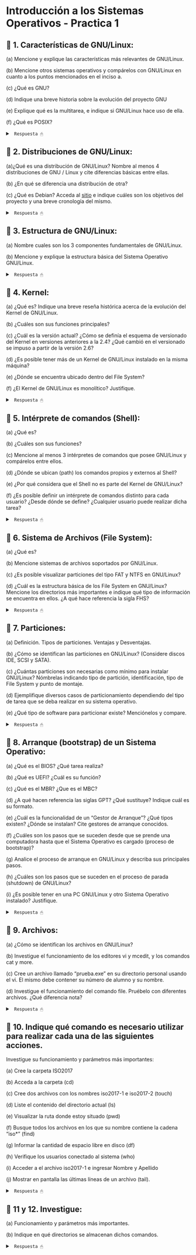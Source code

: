 # Introducción a los Sistemas Operativos - Practica 1

## 🔵 1. Características de GNU/Linux:

(a) Mencione y explique las características más relevantes de GNU/Linux.

(b) Mencione otros sistemas operativos y compárelos con GNU/Linux en cuanto a los
puntos mencionados en el inciso a.

(c) ¿Qué es GNU?

(d) Indique una breve historia sobre la evolución del proyecto GNU

(e) Explique qué es la multitarea, e indique si GNU/Linux hace uso de ella.

(f) ¿Qué es POSIX?

<details><summary> <code> Respuesta 🖱 </code></summary><br>

Un SO es un programa que actua como intermediario entre el usuario y el hardware y es parte esencial de cualquier sistema de computo. El proposito del SO es crear un entorno comodo y eficiente para la ejecucion de programas, garantizando el correcto funcionamiento del sistema. Las principales funciones de todo SO son: administrar la memoria, administrar la CPU y administrar los dispositivos.

El GNU/Linux es un SO tipo Unix (Unix like), pero libre, el mismo esta diseñado por miles de programadores, es gratuito y de libre distribucion (se puede bajar desde la Web, CD, etc), tiene diversas distribuciones (customizaciones) y es de codigo abierto, es decir, que podemos ver como esta hecho. Esto nos permite estudiarlo, personalizarlo, auditarlo, etc.

---------------------

**(a)** Características más relevantes de GNU/Linux:

* Código Abierto y Libre: GNU/Linux es un sistema operativo de código abierto, lo que significa que su código fuente está disponible públicamente para que cualquiera pueda verlo, modificarlo y distribuirlo. La ventaja de esto es que permite la personalización y adaptación del sistema a necesidades específicas, promueve la transparencia en el desarrollo del software y favorece la colaboración comunitaria.

* Multitarea: lo que permite ejecutar múltiples procesos al mismo tiempo. Esto mejora el rendimiento y la capacidad de respuesta del sistema, permitiendo a los usuarios realizar múltiples tareas simultáneamente sin interferir entre sí.

* Multiplataforma: GNU/Linux puede funcionar en una amplia variedad de hardware. Su capacidad para escalar desde sistemas pequeños a grandes lo hace adecuado para diferentes entornos, desde escritorios personales hasta centros de datos.

* Seguridad y Permisos: GNU/Linux implementa un robusto sistema de permisos y control de acceso que incluye características como el control de acceso basado en roles (RBAC) y capacidades avanzadas de gestión de usuarios. Esto mejora la seguridad al limitar el acceso a archivos y recursos del sistema. Las políticas de permisos estrictas ayudan a proteger el sistema contra accesos no autorizados y malware.

* Comunidad Activa y Soporte: GNU/Linux cuenta con una amplia comunidad de desarrolladores y usuarios que contribuyen al desarrollo del sistema y ofrecen soporte a través de foros, listas de correo y documentación. Proporciona acceso a una vasta cantidad de recursos y asistencia, lo que facilita la resolución de problemas y la obtención de soporte técnico.

* Compatibilidad y Software: GNU/Linux ofrece compatibilidad con una amplia gama de software, desde aplicaciones de línea de comandos hasta entornos de escritorio completos. Además, es compatible con muchos estándares abiertos y protocolos. Esto facilita la integración con diferentes herramientas y aplicaciones, y permite a los usuarios ejecutar una variedad de software en el sistema operativo.

---------------------

**(c)** **GNU** es un acrónimo recursivo que significa "GNU's Not Unix" (**GNU** **N**o es **U**nix). Es un proyecto de software libre iniciado por Richard Stallman en 1983 con el objetivo de desarrollar un sistema operativo completo y libre que sea compatible con Unix.

GNU se refiere a 4 libertades principales de los usuarios del software:

* Libertad de usar el programa con cualquier proposito.

* Libertad de estudiar su funcionamiento.

* Libertad para distribuir sus copias.

* Libertad para mejorar los programas.

---------------------

**(e)** Multitarea es una capacidad del sistema operativo que permite a una computadora ejecutar múltiples tareas o procesos de manera simultánea. En un contexto de sistemas operativos, la multitarea se refiere a la capacidad de un sistema para gestionar y coordinar varios procesos al mismo tiempo, ya sea que esos procesos se ejecuten en paralelo (simultáneamente) o de manera secuencial muy rápida, dando la impresión de que se están ejecutando al mismo tiempo.

GNU/Linux utiliza multitarea preventiva para gestionar la ejecución de procesos, asegurando una asignación justa y eficiente del tiempo de CPU. Esta capacidad permite que GNU/Linux maneje múltiples aplicaciones y tareas al mismo tiempo, mejorando el rendimiento y la capacidad de respuesta del sistema.

---------------------

**(f)** **POSIX** (Portable Operating System Interface) es un conjunto de estándares definidos para mantener la compatibilidad y portabilidad entre sistemas operativos. Estos estándares están diseñados para permitir que el software escrito para un sistema POSIX pueda ser ejecutado en otros sistemas POSIX sin modificaciones significativas.

</details>

## 🔵 2. Distribuciones de GNU/Linux:

(a)¿Qué es una distribución de GNU/Linux? Nombre al menos 4 distribuciones de GNU / Linux y cite diferencias básicas entre ellas.

(b) ¿En qué se diferencia una distribución de otra?

(c) ¿Qué es Debian? Acceda al [sitio](https://www.debian.org/intro/about) e indique cuáles son los objetivos del proyecto y una breve cronología del mismo.

<details><summary> <code> Respuesta 🖱 </code></summary><br>

**(a)** Una distribución de **GNU/Linux** es un sistema operativo que utiliza el núcleo Linux junto con una variedad de software de libre y código abierto, además de herramientas y aplicaciones. Cada distribución combina el núcleo Linux con una selección particular de software y herramientas, ofreciendo diferentes enfoques y características según sus objetivos.

Distribuciones populares de GNU/Linux:

* **Ubuntu:**

Orientación: General, amigable para principiantes.

Entorno de escritorio: GNOME (anteriormente usaba Unity).

Gestor de paquetes: APT (Advanced Package Tool).

Ciclo de lanzamiento: Regular (LTS cada dos años).

* **Debian:**

Orientación: Estable, enfocado en la libertad del software y la estabilidad.

Entorno de escritorio: No se especifica un entorno por defecto, pero GNOME es el más común.

Gestor de paquetes: APT.

Ciclo de lanzamiento: Menos frecuente, con versiones estables que se liberan cuando están listas.

* **Fedora:**

Orientación: Innovadora, con tecnologías y software de vanguardia.

Entorno de escritorio: GNOME.

Gestor de paquetes: DNF (Dandified YUM).

Ciclo de lanzamiento: Regular, con nuevas versiones cada 6 meses.

* **Arch Linux:**

Orientación: Minimalista, para usuarios avanzados que desean controlar cada aspecto del sistema.

Entorno de escritorio: No incluye un entorno de escritorio por defecto; se instala manualmente.

Gestor de paquetes: Pacman.

Ciclo de lanzamiento: Rolling release (actualizaciones continuas sin versiones específicas).

---------------------

**(b)** Las diferencias entre distribuciones de GNU/Linux pueden abarcar varios aspectos:

* Gestor de paquetes: Cada distribución utiliza un sistema diferente para la instalación y gestión de software. Por ejemplo, Debian y Ubuntu usan APT, mientras que Fedora usa DNF y Arch usa Pacman.

* Entorno de escritorio: Las distribuciones pueden incluir diferentes entornos de escritorio por defecto, como GNOME, KDE Plasma, XFCE, etc.

* Ciclo de lanzamiento: Algunas distribuciones, como Ubuntu LTS, siguen un ciclo de lanzamientos regulares con versiones de soporte a largo plazo, mientras que otras, como Arch Linux, utilizan un modelo de lanzamiento continuo (rolling release).

* Filosofía y objetivos: Cada distribución puede tener una orientación diferente, como ser amigable para principiantes (Ubuntu), ofrecer software más actualizado y experimental (Fedora), o proporcionar una base mínima para usuarios avanzados (Arch Linux).

* Compatibilidad y soporte de hardware: Algunas distribuciones están optimizadas para ciertos tipos de hardware o configuraciones, mientras que otras buscan ser lo más universales posible.

---------------------

**(c)** Debian es una de las distribuciones de GNU/Linux más antiguas y respetadas. Es conocida por su estabilidad, robustez y enfoque en el software libre.

Objetivos del proyecto:

Estabilidad: Proporcionar una base sólida y confiable para los usuarios y desarrolladores.

Software libre: Promover el uso del software libre y mantener un compromiso con la libertad del software.

Universalidad: Ser una distribución universal que pueda funcionar en una variedad de arquitecturas y entornos.

</details>

## 🔵 3. Estructura de GNU/Linux:

(a) Nombre cuales son los 3 componentes fundamentales de GNU/Linux.

(b) Mencione y explique la estructura básica del Sistema Operativo GNU/Linux.

<details><summary> <code> Respuesta 🖱 </code></summary><br>

**(a)** Los tres componentes fundamentales de GNU/Linux son:

* Núcleo (Kernel): el núcleo de Linux es el componente central del sistema operativo. Es responsable de gestionar los recursos del hardware, como la CPU, la memoria, y los dispositivos periféricos. Proporciona una interfaz entre el hardware y el software, y maneja la comunicación entre diferentes procesos y el hardware. Sus funciones son: maneja la memoria, controla el acceso a los dispositivos, gestiona procesos y multitarea, y proporciona servicios básicos para las aplicaciones.

* Shell: esta es una interfaz de línea de comandos que permite a los usuarios interactuar con el sistema operativo mediante comandos escritos. Actúa como un intérprete de comandos, ejecutando órdenes ingresadas por el usuario y proporcionando acceso a las funciones del sistema. Como funciones tiene: permitir la ejecución de comandos, la gestión de archivos y directorios, la configuración del sistema y la automatización de tareas a través de scripts.

* Sistema de Archivos: es la estructura que el núcleo utiliza para almacenar y organizar archivos y directorios en el disco duro. Proporciona un método para organizar y acceder a los datos. Sus funciones son: administrar la creación, lectura, escritura y eliminación de archivos y directorios. También gestiona permisos de acceso y asegura la integridad de los datos.

---------------------

**(b)** La estructura básica del sistema operativo GNU/Linux se organiza en varias capas, cada una con un rol específico:

* Núcleo (Kernel):

Ubicación: Capa más baja.

Funciones: Gestiona hardware, proporciona servicios básicos, y maneja la comunicación entre hardware y software.

* Shell y Línea de Comandos:

Ubicación: Capa encima del núcleo.

Funciones: Proporciona una interfaz para que los usuarios interactúen con el sistema mediante comandos. Ejemplos de shells son Bash, Zsh y Fish.

* Entorno de Usuario y Aplicaciones:

Ubicación: Capa superior.

Funciones: Incluye aplicaciones y herramientas de usuario, como editores de texto, navegadores web, y software de oficina. Estas aplicaciones son generalmente ejecutables que interactúan con el sistema a través de la shell y el núcleo.

* Sistema de Archivos:

Ubicación: Parte del núcleo, pero interactúa estrechamente con el entorno de usuario.

Funciones: Organiza y gestiona los datos en discos duros, particiones, y otros medios de almacenamiento. Ejemplos de sistemas de archivos incluyen ext4, XFS y Btrfs.

* Bibliotecas y Herramientas del Sistema:

Ubicación: Se encuentran en el espacio de usuario, pero son fundamentales para la ejecución de aplicaciones.

Funciones: Proporcionan funciones comunes y API para aplicaciones y servicios del sistema. Ejemplos incluyen la biblioteca estándar de C (glibc) y herramientas como coreutils.

* Servicios y Daemons:

Ubicación: Capa de servicios del sistema.

Funciones: Ejecutan tareas en segundo plano para proporcionar funcionalidades adicionales, como servicios de red, gestión de impresión, y otras tareas administrativas. Ejemplos incluyen cron, sshd (para conexiones SSH) y apache2 (para servidores web).

Esta estructura modular y jerárquica permite que GNU/Linux sea flexible personalizable y robusto para una amplia variedad de usos, desde servidores hasta sistemas de escritorio.

</details>

## 🔵 4. Kernel:

(a) ¿Qué es? Indique una breve reseña histórica acerca de la evolución del Kernel de GNU/Linux.

(b) ¿Cuáles son sus funciones principales?

(c) ¿Cuál es la versión actual? ¿Cómo se definía el esquema de versionado del Kernel en versiones anteriores a la 2.4? ¿Qué cambió en el versionado se impuso a partir de la versión 2.6?

(d) ¿Es posible tener más de un Kernel de GNU/Linux instalado en la misma máquina?

(e) ¿Dónde se encuentra ubicado dentro del File System?

(f) ¿El Kernel de GNU/Linux es monolítico? Justifique.

<details><summary> <code> Respuesta 🖱 </code></summary><br>

**(a)** El Kernel de GNU/Linux es el núcleo del sistema operativo Linux, que actúa como intermediario entre el hardware y las aplicaciones. Fue creado por Linus Torvalds en 1991, inspirado en el sistema Unix. La primera versión (0.01) se lanzó en septiembre de 1991, y a lo largo de los años, el kernel ha evolucionado con contribuciones de miles de desarrolladores y comunidades de software libre, expandiendo su funcionalidad y mejorando su estabilidad y rendimiento. Desde su origen, se ha utilizado en una variedad de sistemas, desde servidores hasta dispositivos móviles, y ha dado lugar a numerosas distribuciones de Linux.

---------------------

**(b)** Funciones principales del Kernel:

* Gestión de procesos: Controla la creación, ejecución y terminación de procesos.

* Gestión de memoria: Administra la memoria RAM y el espacio de direcciones de los procesos.

* Gestión de dispositivos: Proporciona control sobre dispositivos de hardware a través de controladores.

* Sistema de archivos: Facilita la interacción con el sistema de archivos, permitiendo la lectura y escritura de datos.

* Seguridad y acceso: Implementa mecanismos de seguridad para controlar el acceso a recursos del sistema.

* Comunicación entre procesos: Permite la comunicación y sincronización entre procesos en ejecución.

---------------------

**(d)** Sí, es posible tener más de un Kernel de GNU/Linux instalado en la misma máquina. Esto se realiza comúnmente en sistemas que utilizan múltiples versiones del kernel para pruebas o compatibilidad con hardware específico. Los administradores pueden seleccionar el kernel a utilizar en el momento del arranque a través de un gestor de arranque como GRUB.

---------------------

**(e)** El Kernel de GNU/Linux se encuentra ubicado en el directorio /boot, donde se almacenan los archivos del kernel (como vmlinuz), así como otros archivos necesarios para el arranque del sistema.

---------------------

**(f)** Sí, el Kernel de GNU/Linux es considerado un kernel monolítico. Esto significa que el núcleo del sistema operativo y los controladores de dispositivo se ejecutan en el mismo espacio de memoria en modo núcleo (kernel mode), lo que permite un acceso más rápido a los recursos del hardware. Sin embargo, GNU/Linux también soporta módulos del kernel, que permiten cargar y descargar controladores y funcionalidades en tiempo de ejecución, lo que le confiere cierta flexibilidad propia de arquitecturas más modulares. Sin embargo, la base sigue siendo monolítica, ya que la mayoría de sus funciones principales están integradas en un solo binario.

</details>

## 🔵 5. Intérprete de comandos (Shell):

(a) ¿Qué es?

(b) ¿Cuáles son sus funciones?

(c) Mencione al menos 3 intérpretes de comandos que posee GNU/Linux y compárelos entre ellos.

(d) ¿Dónde se ubican (path) los comandos propios y externos al Shell?

(e) ¿Por qué considera que el Shell no es parte del Kernel de GNU/Linux?

(f) ¿Es posible definir un intérprete de comandos distinto para cada usuario? ¿Desde dónde se define? ¿Cualquier usuario puede realizar dicha tarea?

<details><summary> <code> Respuesta 🖱 </code></summary><br>

**(a)** Un intérprete de comandos, o shell, es una interfaz de línea de comandos que permite a los usuarios interactuar con el sistema operativo. A través del shell, los usuarios pueden ejecutar comandos, gestionar archivos y ejecutar programas. Actúa como un intermediario entre el usuario y el sistema operativo, interpretando los comandos escritos y enviándolos al kernel para su ejecución.

---------------------

**(b)** Funciones del shell:

* Ejecutar comandos: Permite a los usuarios ingresar y ejecutar comandos del sistema.

* Automatización de tareas: Facilita la creación de scripts para automatizar tareas repetitivas.

* Gestión de archivos: Permite a los usuarios manipular archivos y directorios (crear, eliminar, copiar, mover).

* Interacción con procesos: Ofrece funciones para gestionar procesos en ejecución (iniciar, detener, cambiar prioridades).

* Configuración del entorno: Permite la configuración de variables de entorno que influyen en el comportamiento del sistema y las aplicaciones.

---------------------

**(c)** Ejemplos de intérpretes de comandos:

* Bash (Bourne Again Shell): es el más popular y versátil; soporta scripting  avanzado, autocompletado y edición de línea. Es ampliamente utilizado en muchas distribuciones y tiene una gran cantidad de recursos y documentación.

* Zsh (Z Shell): ofrece características avanzadas como globbing, corrección ortográfica y soporte para temas. Es altamente configurable y amigable para usuarios que buscan personalización.

* Fish (Friendly Interactive Shell): se enfoca en la usabilidad con una sintaxis intuitiva, autocompletado inteligente y colorido. Ideal para principiantes debido a su simplicidad y amigabilidad, pero menos flexible para scripting avanzado.

---------------------

**(d)** Ubicación (path) de los comandos:

* Comandos propios del Shell: Generalmente se encuentran en directorios como <code>/bin</code> y <code>/usr/bin</code>. Estos son comandos esenciales que vienen incluidos con el sistema.

* Comandos externos: También pueden encontrarse en directorios como <code>/usr/local/bin</code> para aplicaciones instaladas por el usuario o <code>/sbin</code> para comandos de administración del sistema.

---------------------

**(e)** El shell no es parte del kernel porque cumple funciones diferentes. El kernel es el núcleo del sistema operativo, gestionando recursos de hardware y procesos, mientras que el shell es una interfaz de usuario que permite interactuar con el sistema. En resumen, el shell opera a un nivel más alto que el kernel, facilitando la interacción del usuario y no realizando las funciones fundamentales de gestión de recursos que realiza el kernel.

---------------------

**(f)** Sí, es posible definir un intérprete de comandos distinto para cada usuario. Esto se puede hacer editando el archivo <code>/etc/passwd</code>, donde se especifica el shell por defecto para cada usuario en el último campo de cada línea correspondiente a un usuario.

el mismo se define en el archivo <code>/etc/passwd</code> o mediante el comando chsh (change shell), que permite a los usuarios cambiar su shell por defecto.

Respecto a los permisos, cualquier usuario puede cambiar su shell por defecto usando chsh, pero para cambiar el shell de otros usuarios se necesitan permisos de superusuario (root).

</details>

## 🔵 6. Sistema de Archivos (File System):

(a) ¿Qué es?

(b) Mencione sistemas de archivos soportados por GNU/Linux.

(c) ¿Es posible visualizar particiones del tipo FAT y NTFS en GNU/Linux?

(d) ¿Cuál es la estructura básica de los File System en GNU/Linux? Mencione los directorios más importantes e indique qué tipo de información se encuentra en ellos. ¿A qué hace referencia la sigla FHS?

<details><summary> <code> Respuesta 🖱 </code></summary><br>

**(a)** Un sistema de archivos es el componente del sistema operativo encargado de organizar, gestionar, y almacenar los datos en los dispositivos de almacenamiento (como discos duros, SSDs, memorias USB, etc.). Un sistema de archivos define la manera en que los archivos se crean, editan, eliminan, y cómo se accede a ellos. Además, proporciona una estructura jerárquica en forma de directorios o carpetas para organizar estos archivos.

---------------------

**(b)** GNU/Linux soporta una amplia variedad de sistemas de archivos. Algunos de los más comunes son:

* ext4 (cuarta versión del Extended File System): Es el sistema de archivos predeterminado en la mayoría de las distribuciones de Linux modernas.

* ext3 (tercera versión del Extended File System): Sistema de archivos con soporte de journaling (registro de cambios), usado en distribuciones más antiguas.

* ext2: Un sistema de archivos más antiguo, sin journaling.

* XFS: Sistema de archivos de alto rendimiento, utilizado principalmente en servidores y sistemas que requieren escalabilidad.

* Btrfs (B-tree File System): Sistema de archivos con características avanzadas como snapshots, compresión, y autocomprobación de integridad de datos.

* ReiserFS: Sistema de archivos con buen rendimiento para el manejo de muchos archivos pequeños.

* vfat: Versión extendida del FAT (File Allocation Table), compatible con FAT16 y FAT32.

* NTFS: Sistema de archivos utilizado principalmente en Windows, soportado en GNU/Linux a través de herramientas como ntfs-3g.

---------------------

**(c)** Sí, es posible visualizar y trabajar con particiones FAT y NTFS en GNU/Linux. Para las particiones FAT (como FAT16 y FAT32), GNU/Linux ofrece soporte nativo y permite montar y manipular estas particiones sin problemas. Para las particiones NTFS, el soporte se proporciona a través del paquete ntfs-3g, que permite montar, leer, y escribir en particiones NTFS. Este paquete suele estar preinstalado en muchas distribuciones modernas.

---------------------

**(d)** GNU/Linux sigue una estructura de directorios jerárquica basada en el FHS (Filesystem Hierarchy Standard), que define cómo deben organizarse los directorios y archivos del sistema operativo. Los directorios más importantes son:

* / (Root): Es la raíz del sistema de archivos. Todo el sistema de archivos de GNU/Linux parte de aquí.

* /bin: Contiene binarios esenciales (programas ejecutables) para el funcionamiento básico del sistema, como ls, cp, mv.

* /boot: Contiene los archivos necesarios para el arranque del sistema, como el kernel y el gestor de arranque.

* /dev: Directorio para los archivos de dispositivos (dispositivos de hardware), como discos duros, puertos, etc.
* /etc: Contiene archivos de configuración del sistema y de programas instalados.

* /home: Contiene los directorios de los usuarios. Cada usuario tiene su propio subdirectorio donde almacena sus archivos personales.

* /lib: Librerías esenciales para los binarios que están en /bin y /sbin.

* /media: Punto de montaje para dispositivos externos como memorias USB y CDs.

* /mnt: Otro directorio utilizado para montar sistemas de archivos temporalmente.

* /opt: Directorio opcional donde se instalan paquetes de software adicionales.

* /proc: Sistema de archivos virtual que contiene información sobre procesos en ejecución y otros datos del kernel.

* /root: Directorio personal del usuario root (administrador del sistema).

* /sbin: Contiene binarios esenciales para la administración del sistema, generalmente solo accesibles por el superusuario (root).

* /tmp: Contiene archivos temporales que pueden ser eliminados después de reiniciar el sistema.

* /usr: Contiene aplicaciones de usuario y utilidades. Dentro de /usr, encontramos subdirectorios como /usr/bin, /usr/lib, /usr/share, etc.

* /var: Contiene archivos variables como registros (logs), datos de bases de datos, archivos de correo, etc.

El FHS (Filesystem Hierarchy Standard) es el estándar que define la estructura y el contenido de los directorios en sistemas tipo Unix (como GNU/Linux). Su objetivo es asegurar una organización coherente y consistente de los archivos y directorios en todas las distribuciones de Linux, facilitando la administración y el desarrollo de software.

</details>

## 🔵 7. Particiones:

(a) Definición. Tipos de particiones. Ventajas y Desventajas.

(b) ¿Cómo se identifican las particiones en GNU/Linux? (Considere discos IDE, SCSI y SATA).

(c) ¿Cuántas particiones son necesarias como mínimo para instalar GNU/Linux? Nómbrelas indicando tipo de partición, identificación, tipo de File System y punto de montaje.

(d) Ejemplifique diversos casos de particionamiento dependiendo del tipo de tarea que se deba realizar en su sistema operativo.

(e) ¿Qué tipo de software para particionar existe? Menciónelos y compare.

<details><summary> <code> Respuesta 🖱 </code></summary><br>

**(a)** Una partición es una división lógica del espacio de almacenamiento en un disco duro u otro medio. Estas divisiones permiten organizar y gestionar el espacio de almacenamiento de manera más eficiente, al separar el disco en diferentes secciones que pueden ser utilizadas por distintos sistemas de archivos o sistemas operativos. Hay distintos tipos de particiones:

* Primarias: son las particiones principales en un disco duro. Un disco puede tener hasta cuatro particiones primarias o tres primarias y una extendida. Ventajas: son las únicas que pueden ser utilizadas para arrancar un sistema operativo. La desventaja es la limitación en el número de particiones.

* Extendidas: no se pueden utilizar directamente para almacenar datos, pero dentro de una partición extendida se pueden crear múltiples particiones lógicas. Ventajas: permite superar la limitación de las 4 particiones, ya que dentro de la extendida pueden existir muchas particiones lógicas. La desventaja es que sólo puede haber una partición extendida por disco.

* Lógicas: se crean dentro de una partición extendida y se utilizan para almacenar datos. Ventajas: No tienen límite en el número dentro de la partición extendida.
Desventajas: No pueden ser usadas para arrancar el sistema operativo (en sistemas con BIOS).

---------------------

**(b)** En GNU/Linux, las particiones se identifican de acuerdo con el nombre del dispositivo de disco seguido por un número que representa la partición.

* Discos IDE: Se identifican como /dev/hd[a-d], donde: hda sería el primer disco IDE (maestro en el canal primario); hdb sería el segundo disco IDE (esclavo en el canal primario). Las particiones se numeran, por ejemplo: /dev/hda1, /dev/hda2, etc.

* Discos SCSI y SATA: Se identifican como /dev/sd[a-z], donde: sda sería el primer disco; sdb sería el segundo disco, y así sucesivamente. Las particiones se numeran, por ejemplo: /dev/sda1, /dev/sda2, etc. Hoy en día, SATA y SCSI utilizan el mismo esquema de identificación, siendo el más común en equipos modernos.

---------------------

**(c)** Para instalar GNU/Linux, como mínimo se requieren dos particiones:

* Partición raíz (/):

Tipo de partición: Primaria o lógica.

Identificación: Generalmente /dev/sda1 o similar.

Tipo de File System: Generalmente ext4 (aunque también puede ser XFS, Btrfs, etc.).

Punto de montaje: /.

* Partición de intercambio (Swap):

Tipo de partición: Primaria o lógica.

Identificación: Generalmente /dev/sda2 o similar.

Tipo de File System: Swap (específico para la memoria de intercambio).

Punto de montaje: No tiene punto de montaje, se usa para paginación.

---------------------

**(d)**

* Caso básico (uso doméstico):

/ (raíz): 20-50 GB, ext4.

Swap: 4-8 GB (dependiendo de la RAM).

/home: Para datos personales, ext4, tamaño restante del disco.

* Caso servidor (alta disponibilidad):

/ (raíz): 20-50 GB, ext4.

/var: 50-100 GB, donde se almacenan logs, bases de datos, etc.

/home: Separado, si hay varios usuarios.

/boot: 500 MB, para almacenar el kernel y los archivos de arranque.

Swap: Igual o ligeramente superior a la RAM.

* Caso de escritorio con múltiples sistemas operativos:

/ (raíz): 20-30 GB para GNU/Linux.

Swap: 4-8 GB.

Partición para Windows: NTFS, en un espacio adecuado.

/home: ext4, para almacenar datos de usuario.

---------------------

**(e)** Existen varias herramientas para particionar, tanto de línea de comandos como con interfaz gráfica:

* GParted (Graphical Partition Editor):

Plataforma: Interfaz gráfica.

Características: Muy fácil de usar, soporta múltiples sistemas de archivos (ext4, NTFS, FAT32, etc.).

Ventajas: Ideal para usuarios que prefieren GUI, permite redimensionar, crear y eliminar particiones sin pérdida de datos.

* fdisk:

Plataforma: Línea de comandos.

Características: Maneja particiones MBR, muy básico pero poderoso.

Ventajas: Disponible en cualquier distribución GNU/Linux, muy ligero.

* parted:

Plataforma: Línea de comandos.

Características: Maneja particiones MBR y GPT, soporta sistemas de archivos como ext4, NTFS, FAT32.

Ventajas: Flexible y avanzado, permite el uso de discos grandes (> 2TB) con GPT.

* cfdisk:

Plataforma: Línea de comandos.

Características: Similar a fdisk, pero con una interfaz semigráfica.

Ventajas: Muy sencillo de usar para tareas básicas.

* GNOME Disks:

Plataforma: Gráfica (GUI).

Características: Herramienta de discos en el entorno de escritorio GNOME, fácil de usar.

Ventajas: Ideal para usuarios de escritorio que necesitan particionar de manera sencilla sin recurrir a terminales.

* Conclusión, comparando, GParted es la mejor opción para la mayoría de los usuarios, ya que tiene una interfaz intuitiva y es compatible con muchos sistemas de archivos. En contraste, herramientas como fdisk o parted son más adecuadas para usuarios avanzados o cuando se requiere trabajar en sistemas sin entorno gráfico.

</details>

## 🔵 8. Arranque (bootstrap) de un Sistema Operativo:

(a) ¿Qué es el BIOS? ¿Qué tarea realiza?

(b) ¿Qué es UEFI? ¿Cuál es su función?

(c) ¿Qué es el MBR? ¿Que es el MBC?

(d) ¿A qué hacen referencia las siglas GPT? ¿Qué sustituye? Indique cuál es su formato.

(e) ¿Cuál es la funcionalidad de un “Gestor de Arranque”? ¿Qué tipos existen? ¿Dónde se instalan? Cite gestores de arranque conocidos.

(f) ¿Cuáles son los pasos que se suceden desde que se prende una computadora hasta que el Sistema Operativo es cargado (proceso de bootstrap)?

(g) Analice el proceso de arranque en GNU/Linux y describa sus principales pasos.

(h) ¿Cuáles son los pasos que se suceden en el proceso de parada (shutdown) de GNU/Linux?

(i) ¿Es posible tener en una PC GNU/Linux y otro Sistema Operativo instalado? Justifique.

<details><summary> <code> Respuesta 🖱 </code></summary><br>

**(a)** BIOS (Basic Input/Output System) es un firmware almacenado en una memoria no volátil (ROM o Flash) de la placa base del ordenador. Su función principal es iniciar y probar el hardware al encender la computadora, y luego cargar y ejecutar el sistema operativo desde un dispositivo de almacenamiento.

Las principales tareas del BIOS son:

* Realiza el POST (Power-On Self-Test), que verifica si el hardware funciona correctamente.

* Busca un dispositivo de arranque (disco duro, SSD, unidad USB, CD/DVD) y carga el gestor de arranque.

* Proporciona una interfaz básica para interactuar con el hardware antes de cargar el sistema operativo.

---------------------

**(b)** UEFI (Unified Extensible Firmware Interface) es una versión más moderna del BIOS que ofrece una interfaz más avanzada entre el firmware del hardware y el sistema operativo. Sustituye al BIOS tradicional, brindando una serie de ventajas.

* Facilita el proceso de arranque del sistema operativo.

* Permite el uso de discos duros de más de 2 TB mediante el esquema de partición GPT.

* Ofrece una interfaz gráfica, soporte para el uso del mouse y arranque más rápido.

* Incorpora funciones de seguridad, como Secure Boot, para prevenir la carga de software malicioso durante el arranque.

---------------------

**(c)** MBR (Master Boot Record) es un sector especial ubicado al principio de un disco (sector 0) que contiene la información necesaria para iniciar el sistema operativo. El MBR incluye:

* La tabla de particiones, que describe las particiones en el disco.

* El código de arranque que carga el gestor de arranque o el sistema operativo.

* MBC (Master Boot Code) es la sección del MBR que contiene el código de arranque, es decir, el software que se ejecuta durante el proceso de arranque.

---------------------

**(d)** GPT (GUID Partition Table) es un esquema de particionamiento de discos que forma parte del estándar UEFI. GPT sustituye al esquema de particiones MBR. Utiliza identificadores únicos globales (GUID) para cada partición. Soporta discos de más de 2 TB y permite hasta 128 particiones primarias (en lugar de las 4 limitadas por MBR). GPT almacena múltiples copias de la tabla de particiones en diferentes lugares del disco para mayor seguridad.

---------------------

**(e)** Un gestor de arranque es un software que permite seleccionar qué sistema operativo se cargará al iniciar el ordenador. Es el primer programa que se ejecuta después del BIOS o UEFI y se encarga de transferir el control al sistema operativo.

* Tipos de gestores de arranque:

Simple: Carga directamente un único sistema operativo.

Multiboot: Permite seleccionar entre múltiples sistemas operativos instalados en la misma máquina.

* Dónde se instalan: los gestores de arranque generalmente se instalan en el MBR (en sistemas BIOS/MBR) o en la partición EFI (en sistemas UEFI).

* Gestores de arranque conocidos: **GRUB** (GNU GRand Unified Bootloader), popular en sistemas GNU/Linux; **Windows Boot Manager** utilizado por sistemas operativos Windows; **Syslinux** minimalista, para sistemas Linux y pequeñas distribuciones.

---------------------

**(f)** Los pasos que se suceden desde que se prende una computadora hasta que el Sistema Operativo es cargado son:

* Encendido: Al encender la computadora, la CPU comienza a ejecutar las instrucciones del firmware (BIOS/UEFI).

* POST (Power-On Self-Test): El firmware realiza una verificación del hardware (memoria, CPU, discos, etc.).

* Carga del gestor de arranque: El BIOS/UEFI localiza el gestor de arranque en el dispositivo de almacenamiento y lo carga en la memoria.

* Ejecución del gestor de arranque: El gestor de arranque permite seleccionar un sistema operativo, si hay varios.

* Carga del sistema operativo: El gestor de arranque carga el kernel del sistema operativo en la memoria y transfiere el control.

---------------------

**(g)** Proceso de arranque en GNU/Linux y principales pasos:

* BIOS/UEFI: Se inicia el BIOS o UEFI y realiza el POST, luego carga el gestor de arranque (por ejemplo, GRUB).

* GRUB: GRUB presenta una interfaz para seleccionar el sistema operativo. Luego, carga el kernel de GNU/Linux.

* Cargar el kernel: El kernel se carga en la memoria y comienza a detectar e inicializar los controladores de hardware.

* init o systemd: Después de que el kernel está cargado, se ejecuta el proceso init (o systemd en sistemas modernos), que gestiona la secuencia de arranque de servicios y procesos.

* Servicios de usuario: Se cargan los servicios y demonios (red, interfaz gráfica, etc.).

* Login: Finalmente, el sistema muestra la pantalla de inicio de sesión o entra en el entorno gráfico.

---------------------

**(h)** Los pasos que se suceden en el proceso de parada (shutdown) de GNU/Linux son:

* Notificación de apagado: El usuario o administrador emite un comando de apagado (shutdown, halt o poweroff).

* init o systemd: Se ejecuta el proceso de cierre de los servicios en orden inverso al arranque.

* Cierre de procesos: Se cierran los procesos del usuario y los servicios del sistema.

* Desmontaje de sistemas de archivos: Los sistemas de archivos montados se desmontan de manera segura para evitar la corrupción de datos.

* Apagado del hardware: Finalmente, el sistema operativo emite la señal para apagar el hardware.

---------------------

**(i)** Sí, es posible tener GNU/Linux junto con otro sistema operativo (como Windows) en la misma PC. Este proceso se llama arranque dual (dual-boot). El gestor de arranque (como GRUB) permite seleccionar qué sistema operativo se desea iniciar al encender la computadora. Para hacer esto, se suelen dividir los discos en particiones independientes para cada sistema operativo.

</details>

## 🔵 9. Archivos:

(a) ¿Cómo se identifican los archivos en GNU/Linux?

(b) Investigue el funcionamiento de los editores vi y mcedit, y los comandos cat y more.

(c) Cree un archivo llamado “prueba.exe” en su directorio personal usando el vi. El mismo debe contener su número de alumno y su nombre.

(d) Investigue el funcionamiento del comando file. Pruébelo con diferentes archivos. ¿Qué diferencia nota?

<details><summary> <code> Respuesta 🖱 </code></summary><br>
</details>

## 🔵 10. Indique qué comando es necesario utilizar para realizar cada una de las siguientes acciones.

Investigue su funcionamiento y parámetros más importantes:

(a) Cree la carpeta ISO2017

(b) Acceda a la carpeta (cd)

(c) Cree dos archivos con los nombres iso2017-1 e iso2017-2 (touch)

(d) Liste el contenido del directorio actual (ls)

(e) Visualizar la ruta donde estoy situado (pwd)

(f) Busque todos los archivos en los que su nombre contiene la cadena “iso*” (find)

(g) Informar la cantidad de espacio libre en disco (df)

(h) Verifique los usuarios conectado al sistema (who)

(i) Acceder a el archivo iso2017-1 e ingresar Nombre y Apellido

(j) Mostrar en pantalla las últimas líneas de un archivo (tail).

<details><summary> <code> Respuesta 🖱 </code></summary><br>
</details>

## 🔵 11 y 12. Investigue:

(a) Funcionamiento y parámetros más importantes.

(b) Indique en qué directorios se almacenan dichos comandos.

<details><summary> <code> Respuesta 🖱 </code></summary><br>

* shutdown

* reboot

* halt

* locate

* uname

* gmesg

* lspci

* at

* netstat

* mount

* umount

* head

* losetup

* write

* mkfs

* fdisk (con cuidado)

</details>
